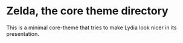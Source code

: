 Zelda, the core theme directory
===============================

This is a minimal core-theme that tries to make Lydia look nicer in its presentation.
